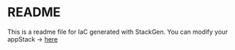 # README
This is a readme file for IaC generated with StackGen.
You can modify your appStack -> [here](http://main.dev.stackgen.com/appstacks/1b15ed42-470e-4fe6-aaf5-84ae0d16f13b)
